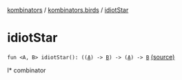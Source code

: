 [kombinators](../index.md) / [kombinators.birds](index.md) / [idiotStar](./idiot-star.md)

# idiotStar

`fun <A, B> idiotStar(): ((`[`A`](idiot-star.md#A)`) -> `[`B`](idiot-star.md#B)`) -> (`[`A`](idiot-star.md#A)`) -> `[`B`](idiot-star.md#B) [(source)](https://github.com/pardom/kombinators/tree/master/src/main/kotlin/kombinators/birds/idiot.kt#L12)

I* combinator

